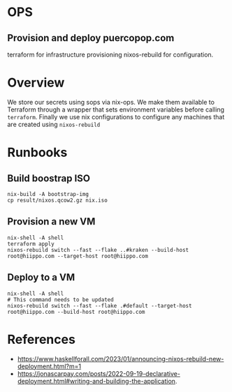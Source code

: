 # OPS
## Provision and deploy puercopop.com

terraform for infrastructure provisioning nixos-rebuild for configuration.

# Overview

We store our secrets using sops via nix-ops. We make them available to Terraform
through a wrapper that sets environment variables before calling
`terraform`. Finally we use nix configurations to configure any machines that
are created using `nixos-rebuild`

# Runbooks

## Build boostrap ISO

```shell
nix-build -A bootstrap-img
cp result/nixos.qcow2.gz nix.iso
```

## Provision a new VM

```shell
nix-shell -A shell
terraform apply
nixos-rebuild switch --fast --flake ..#kraken --build-host root@hiippo.com --target-host root@hiippo.com
```

## Deploy to a VM

```shell
nix-shell -A shell
# This command needs to be updated
nixos-rebuild switch --fast --flake .#default --target-host root@hiippo.com --build-host root@hiippo.com
```

# References

- https://www.haskellforall.com/2023/01/announcing-nixos-rebuild-new-deployment.html?m=1
- https://jonascarpay.com/posts/2022-09-19-declarative-deployment.html#writing-and-building-the-application.

[cloud-init]: https://cloudinit.readthedocs.io/en/latest/
